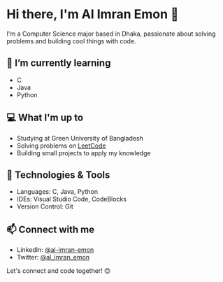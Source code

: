 # Hi there, I'm Al Imran Emon 👋

I'm a Computer Science major based in Dhaka, passionate about solving problems and building cool things with code.

## 🌱 I’m currently learning

- C
- Java
- Python

## 💻 What I'm up to

- Studying at Green University of Bangladesh
- Solving problems on [LeetCode](https://leetcode.com/imranonweb/)
- Building small projects to apply my knowledge

## 🔧 Technologies & Tools

- Languages: C, Java, Python
- IDEs: Visual Studio Code, CodeBlocks
- Version Control: Git

## 📫 Connect with me

- LinkedIn: [@al-imran-emon](https://www.linkedin.com/in/al-imran-emon/)
- Twitter: [@al_imran_emon](https://twitter.com/al_imran_emon)

Let's connect and code together! 😊
